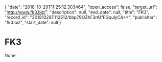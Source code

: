 {
  "date": "2018-10-29T11:25:12.303464", 
  "open_access": false, 
  "target_url": "http://www.fk3.biz/", 
  "description": null, 
  "end_date": null, 
  "title": "FK3", 
  "record_id": "20181029T112512/bbp79OZhF3rA1fFGqulyCA==", 
  "publisher": "fk3.biz", 
  "start_date": null
}

# FK3

None